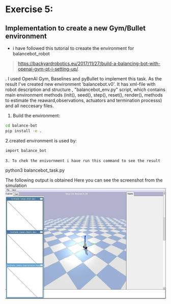 # Exercise 5: 
## Implementation to create  a new Gym/Bullet environment 
* i have followed this tutorial to creaate the environment for balancebot_robot
> https://backyardrobotics.eu/2017/11/27/build-a-balancing-bot-with-openai-gym-pt-i-setting-up/. 

. I used OpenAI Gym, Baselines and pyBullet to implement this task. As the result I've created new environment 'balancebot.v0'. It has  xml-file with robot description  and structure , "balancebot_env.py" script, which contains main environment methods (init(), seed(), step(), reset(), render(), methods to estimate the reaward,observations, actuators and termination processs) and all neccesary files.
 
1. Build the environment:
``` bash
cd balance-bot
pip install -e .
```
2.created environment is used by:
```
import balance_bot

3. To chek the enivornment i have run this command to see the result
```
python3 balancebot_task.py

The following output is obtained
Here you can see the screenshot from the simulation
![Alt text](https://github.com/rodosha98/Behavioural-and-Cognitive-Robotics/blob/task4-6/Exercise5/balancebot.jpg "The balancebot simulation in the new environment.")
